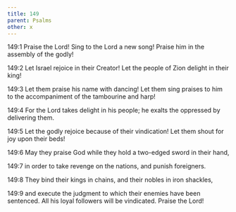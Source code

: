 ```yaml
---
title: 149
parent: Psalms
other: x
---
```



<a name="149:1">149:1</a> Praise the Lord!
Sing to the Lord a new song!
Praise him in the assembly of the godly!

<a name="149:2">149:2</a> Let Israel rejoice in their Creator!
Let the people of Zion delight in their king!

<a name="149:3">149:3</a> Let them praise his name with dancing!
Let them sing praises to him to the accompaniment of the tambourine and harp!

<a name="149:4">149:4</a> For the Lord takes delight in his people;
he exalts the oppressed by delivering them.

<a name="149:5">149:5</a> Let the godly rejoice because of their vindication!
Let them shout for joy upon their beds!

<a name="149:6">149:6</a> May they praise God
while they hold a two-edged sword in their hand,

<a name="149:7">149:7</a> in order to take revenge on the nations,
and punish foreigners.

<a name="149:8">149:8</a> They bind their kings in chains,
and their nobles in iron shackles,

<a name="149:9">149:9</a> and execute the judgment to which their enemies have been sentenced.
All his loyal followers will be vindicated.
Praise the Lord!